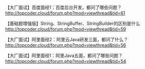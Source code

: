 【大厂面试】百度面经1：百度后台开发，都问了哪些问题？
http://topcoder.cloud/forum.php?mod=viewthread&tid=61

【基础题增强版】String、StringBuffer、StringBuilder的区别是什么
http://topcoder.cloud/forum.php?mod=viewthread&tid=59

【大厂面试】阿里面经2：阿里云Java研发三面，都问了什么？
http://topcoder.cloud/forum.php?mod=viewthread&tid=56

【大厂面试】阿里面经1：阿里Java五面，都问了哪些问题？
http://topcoder.cloud/forum.php?mod=viewthread&tid=54